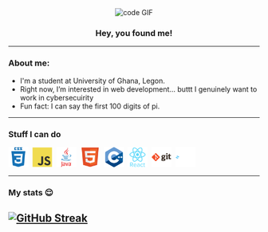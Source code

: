 <div align="center">
  <img src="https://media0.giphy.com/media/v1.Y2lkPTc5MGI3NjExcDJiajBvZHJnbmtuenQ2bXRiNGtrYTh2cGV6bW81MzcwNG5oYzVoZiZlcD12MV9naWZzX3NlYXJjaCZjdD1n/13HgwGsXF0aiGY/200.webp" alt = "code GIF"/>
</div>
  
<h3 align="center"> Hey, you found me! </h3>

---

### About me:
+ I'm a student at University of Ghana, Legon.
+ Right now, I’m interested in web development... buttt I genuinely want to work in cybersecuirity
+ Fun fact: I can say the first 100 digits of pi.
---
### Stuff I can do
  <div>
      
  <img src="https://github.com/devicons/devicon/blob/master/icons/css3/css3-plain-wordmark.svg"  title="CSS3" alt="CSS" width="40" height="40"/>&nbsp;
  <img src="https://github.com/devicons/devicon/blob/master/icons/javascript/javascript-original.svg" title="JavaScript" alt="JavaScript" width="40" height="40"/>&nbsp;
  <img src="https://github.com/devicons/devicon/blob/master/icons/java/java-original-wordmark.svg" title="Java" alt="Java" width="40" height="40"/>&nbsp;
  <img src="https://github.com/devicons/devicon/blob/master/icons/html5/html5-original.svg" title="HTML5" alt="HTML" width="40" height="40"/>&nbsp;
  <img src="https://github.com/devicons/devicon/blob/master/icons/cplusplus/cplusplus-original.svg" title="HTML5" alt="HTML" width="40" height="40"/>&nbsp;
  <img src="https://github.com/devicons/devicon/blob/master/icons/react/react-original-wordmark.svg" title="React" alt="React" width="40" height="40"/>&nbsp;
  <img src="https://github.com/devicons/devicon/blob/master/icons/git/git-original-wordmark.svg" title="Git" alt="Git" width="40" height="40"/>&nbsp;
  <img src="https://github.com/devicons/devicon/blob/master/icons/tailwindcss/tailwindcss-original-wordmark.svg" title="TailwindCSS" alt="TailwindCSS" width="40" height="40"/>&nbsp;

</div>

---

### My stats 😌
[![GitHub Streak](http://github-readme-streak-stats.herokuapp.com?user=favourrr-a&theme=github-dark-dimmed&hide_border=true)](https://git.io/streak-stats)
---
<img src="https://komarev.com/ghpvc/?username=favourrr-a&style=flat-square&color=blue" alt=""/>
<!---
favourrr-a/favourrr-a is a ✨ special ✨ repository because its `README.md` (this file) appears on your GitHub profile.
You can click the Preview link to take a look at your changes.
--->
